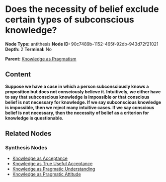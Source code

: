# Does the necessity of belief exclude certain types of subconscious knowledge?

**Node Type:** antithesis
**Node ID:** 90c7489b-1152-465f-92db-943d72f21021
**Depth:** 2
**Terminal:** No

**Parent:** [Knowledge as Pragmatism](knowledge-as-pragmatism-thesis-809d9692-c145-4622-889b-65edccbfde29.md)

## Content

**Suppose we have a case in which a person subconsciously knows a proposition but does not consciously believe it. Intuitively, we either have to say that subconscious knowledge is impossible or that conscious belief is not necessary for knowledge. If we say subconscious knowledge is impossible, then we reject many intuitive cases. If we say conscious belief is not necessary, then the necessity of belief as a criterion for knowledge is questionable.**

## Related Nodes

### Synthesis Nodes

- [Knowledge as Acceptance](knowledge-as-acceptance-synthesis-60b939e7-5224-44e7-936f-0c6e607977f3.md)
- [Knowledge as True Useful Acceptance](knowledge-as-true-useful-acceptance-synthesis-4a2236fc-e314-4473-a0b9-30249b6ca7ad.md)
- [Knowledge as Pragmatic Understanding](knowledge-as-pragmatic-understanding-synthesis-96f6bba0-7d61-4cc6-9c08-dd0447cc93bb.md)
- [Knowledge as Pragmatic Attitude](knowledge-as-pragmatic-attitude-synthesis-a92072a6-06b6-410c-a18f-2a7fe8772d41.md)
